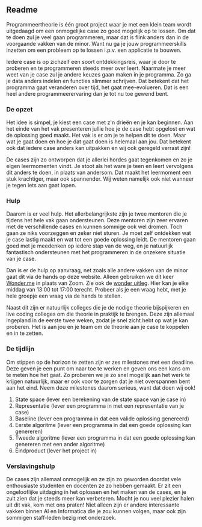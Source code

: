 ## Readme

Programmeertheorie is één groot project waar je met een klein team wordt uitgedaagd om een onmogelijke case zo goed mogelijk op te lossen. Om dat te doen zul je veel gaan programmeren, maar dat is flink anders dan in de voorgaande vakken van de minor. Want nu ga je jouw programmeerskills inzetten om een probleem op te lossen i.p.v. een applicatie te bouwen. 

Iedere case is op zichzelf een soort ontdekkingsreis, waar je door te proberen en te programmeren steeds meer over leert. Naarmate je meer weet van je case zul je andere keuzes gaan maken in je programma. Zo ga je data anders indelen en functies slimmer schrijven. Dat betekent dat het programma gaat veranderen over tijd, het gaat mee-evolueren. Dat is een heel andere programmeerervaring dan je tot nu toe gewend bent.


### De opzet

Het idee is simpel, je kiest een case met z'n drieën en je kan beginnen. Aan het einde van het vak presenteren jullie hoe je de case hebt opgelost en wat de oplossing goed maakt. Het vak is er om je te helpen dit te doen. Maar wat je gaat doen en hoe je dat gaat doen is helemaal aan jou. Dat betekent ook dat iedere case anders kan uitpakken en wij ook geregeld verrast zijn! 

De cases zijn zo ontworpen dat je allerlei hordes gaat tegenkomen en zo je eigen leermomenten vindt. Je stoot als het ware je teen en leert vervolgens dit anders te doen, in plaats van andersom. Dat maakt het leermoment een stuk krachtiger, maar ook spannender. Wij weten namelijk ook niet wanneer je tegen iets aan gaat lopen.

### Hulp

Daarom is er veel hulp. Het allerbelangrijkste zijn je twee mentoren die je tijdens het hele vak gaan ondersteunen. Deze mentoren zijn zeer ervaren met de verschillende cases en kunnen sommige ook wel dromen. Toch gaan ze niks voorzeggen en zeker niet sturen. Je moet zelf ontdekken wat je case lastig maakt en wat tot een goede oplossing leidt. De mentoren gaan goed met je meedenken op iedere stap van de weg, en je natuurlijk fantastisch ondersteunen met het programmeren in de onzekere situatie van je case. 

Dan is er de hulp op aanvraag, net zoals alle andere vakken van de minor gaat dit via de hands op deze website. Alleen gebruiken we dit keer [Wonder.me](https://www.wonder.me/r?id=6b17ee34-dcb5-4059-b88d-6db8004ef61e) in plaats van Zoom. Zie ook de [wonder uitleg](/data/wonder). Hier kan je elke middag van 13:00 tot 17:00 terecht. Probeer als je een vraag hebt, met je hele groepje een vraag via de hands te stellen.

Naast dit zijn er natuurlijk colleges die je de nodige theorie bijspijkeren en live coding colleges om die theorie in praktijk te brengen. Deze zijn allemaal ingepland in de eerste twee weken, zodat je snel zicht hebt op wat je kan proberen. Het is aan jou en je team om de theorie aan je case te koppelen en in te zetten.


### De tijdlijn

Om stippen op de horizon te zetten zijn er zes milestones met een deadline. Deze geven je een punt om naar toe te werken en geven ons een kans om te meten hoe het gaat. Zo proberen we je zo snel mogelijk aan het werk te krijgen natuurlijk, maar er ook voor te zorgen dat je niet overspannen bent aan het eind. Neem deze milestones daarom serieus, want dat doen wij ook!

1. State space (lever een berekening van de state space van je case in)
2. Representatie (lever een programma in met een representatie van je case)
3. Baseline (lever een programma in dat een valide oplossing genereerd)
4. Eerste algoritme (lever een programma in dat een goede oplossing kan genereren)
5. Tweede algoritme (lever een programma in dat een goede oplossing kan genereren met een ander algoritme)
6. Eindproduct (lever het project in)


### Verslavingshulp

De cases zijn allemaal onmogelijk en ze zijn zo geworden doordat vele enthousiaste studenten en docenten ze zo hebben gemaakt. Er zit een ongelooflijke uitdaging in het oplossen en het maken van de cases, en je zult zien dat je steeds meer kan verbeteren. Mocht je nou veel plezier halen uit dit vak, kom met ons praten! Niet alleen zijn er andere interessante vakken binnen AI en Informatica die je zou kunnen volgen, maar ook zijn sommigen staff-leden bezig met onderzoek. 


